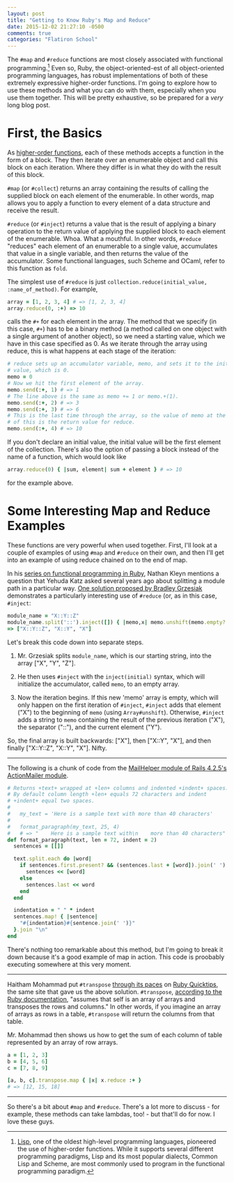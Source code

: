 ```yaml
---
layout: post
title: "Getting to Know Ruby's Map and Reduce"
date: 2015-12-02 21:27:10 -0500
comments: true
categories: "Flatiron School"
---
```

The `#map` and `#reduce` functions are most closely associated with functional programming.[^1] Even so, Ruby, the object-oriented-est of all object-oriented programming languages, has robust implementations of both of these extremely expressive higher-order functions. I'm going to explore how to use these methods and what you can do with them, especially when you use them together. This will be pretty exhaustive, so be prepared for a *very* long blog post.

First, the Basics
=================

As [higher-order functions](https://en.wikipedia.org/wiki/Higher-order_function), each of these methods accepts a function in the form of a block. They then iterate over an enumerable object and call this block on each iteration. Where they differ is in what they do with the result of this block.

`#map` (or `#collect`) returns an array containing the results of calling the supplied block on each element of the enumerable. In other words, map allows you to apply a function to every element of a data structure and receive the result.

`#reduce` (or `#inject`) returns a value that is the result of applying a binary operation to the return value of applying the supplied block to each element of the enumerable. Whoa. What a mouthful. In other words, `#reduce` "reduces" each element of an enumerable to a single value, accumulates that value in a single variable, and then returns the value of the accumulator. Some functional languages, such Scheme and OCaml, refer to this function as `fold`.

The simplest use of `#reduce` is just `collection.reduce(initial_value, :name_of_method)`. For example,

```ruby
array = [1, 2, 3, 4] # => [1, 2, 3, 4]
array.reduce(0, :+) => 10
```

calls the `#+` for each element in the array. The method that we specify (in this case, `#+`) has to be a binary method (a method called on one object with a single argument of another object), so we need a starting value, which we have in this case specified as 0. As we iterate through the array using reduce, this is what happens at each stage of the iteration:

```ruby
# reduce sets up an accumulator variable, memo, and sets it to the initial
# value, which is 0.
memo = 0
# Now we hit the first element of the array.
memo.send(:+, 1) # => 1
# The line above is the same as memo += 1 or memo.+(1).
memo.send(:+, 2) # => 3
memo.send(:+, 3) # => 6
# This is the last time through the array, so the value of memo at the end
# of this is the return value for reduce.
memo.send(:+, 4) # => 10
```

If you don't declare an initial value, the initial value will be the first element of the collection. There's also the option of passing a block instead of the name of a function, which would look like

```ruby
array.reduce(0) { |sum, element| sum + element } # => 10
```

for the example above.

Some Interesting Map and Reduce Examples
========================================

These functions are very powerful when used together. First, I'll look at a couple of examples of using `#map` and `#reduce` on their own, and then I'll get into an example of using reduce chained on to the end of map.

In his [series on functional programming in Ruby](http://www.sitepoint.com/functional-programming-techniques-with-ruby-part-i/), Nathan Kleyn mentions a question that Yehuda Katz asked several years ago about splitting a module path in a particular way. [One solution proposed by Bradley Grzesiak](http://rubyquicktips.com/post/1018776470/embracing-functional-programming) demonstrates a particularly interesting use of `#reduce` (or, as in this case, `#inject`:

```ruby
module_name = "X::Y::Z"
module_name.split('::').inject([]) { |memo,x| memo.unshift(memo.empty? ? x : "#{memo[0]}::#{x}") }
=> ["X::Y::Z", "X::Y", "X"]
```

Let's break this code down into separate steps.

1. Mr. Grzesiak splits `module_name`, which is our starting string, into the array ["X", "Y", "Z"].

2. He then uses `#inject` with the `inject(initial)` syntax, which will initialize the accumulator, called `memo`, to an empty array.

3. Now the iteration begins. If this new 'memo' array is empty, which will only happen on the first iteration of `#inject`, `#inject` adds that element ("X") to the beginning of `memo` (using `Array#unshift`). Otherwise, `#inject` adds a string to `memo` containing the result of the previous iteration ("X"), the separator ("::"), and the current element ("Y").

So, the final array is built backwards: ["X"], then ["X::Y", "X"], and then finally ["X::Y::Z", "X::Y", "X"]. Nifty.

- - -

The following is a chunk of code from the [MailHelper module of Rails 4.2.5's ActionMailer module](https://github.com/rails/rails/blob/master/actionmailer/lib/action_mailer/mail_helper.rb).

```ruby
# Returns +text+ wrapped at +len+ columns and indented +indent+ spaces.
# By default column length +len+ equals 72 characters and indent
# +indent+ equal two spaces.
#
#   my_text = 'Here is a sample text with more than 40 characters'
#
#   format_paragraph(my_text, 25, 4)
#   # => "    Here is a sample text with\n    more than 40 characters"
def format_paragraph(text, len = 72, indent = 2)
  sentences = [[]]

  text.split.each do |word|
    if sentences.first.present? && (sentences.last + [word]).join(' ').length > len
      sentences << [word]
    else
      sentences.last << word
    end
  end

  indentation = " " * indent
  sentences.map! { |sentence|
    "#{indentation}#{sentence.join(' ')}"
  }.join "\n"
end
```

There's nothing too remarkable about this method, but I'm going to break it down because it's a good example of map in action. This code is proobably executing somewhere at this very moment.

- - -

Haitham Mohammad put `#transpose` [through its paces](http://rubyquicktips.com/post/18842314838/some-array-magic-using-transpose-map-and-reduce) on [Ruby Quicktips](http://rubyquicktips.com/), the same site that gave us the above solution. `#transpose`, [according to the Ruby documentation](http://ruby-doc.org/core-2.2.0/Array.html#method-i-transpose), "assumes that self is an array of arrays and transposes the rows and columns." In other words, if you imagine an array of arrays as rows in a table, `#transpose` will return the columns from that table.

Mr. Mohammad then shows us how to get the sum of each column of table represented by an array of row arrays.

```ruby
a = [1, 2, 3]
b = [4, 5, 6]
c = [7, 8, 9]

[a, b, c].transpose.map { |x| x.reduce :+ }
# => [12, 15, 18]
```

- - -

So there's a bit about `#map` and `#reduce`. There's a lot more to discuss - for example, these methods can take lambdas, too! - but that'll do for now. I love these guys.

[^1]: [Lisp](https://en.wikipedia.org/wiki/Lisp_(programming_language)), one of the oldest high-level programming languages, pioneered the use of higher-order functions. While it supports several different programming paradigms, Lisp and its most popular dialects, Common Lisp and Scheme, are most commonly used to program in the functional programming paradigm.

[^2]: Credit to [David Yeung's blog](http://yeungda.com/2011/11/01/ruby-lambda-keyword.html) for examples of using higher-order functions with lambdas.
